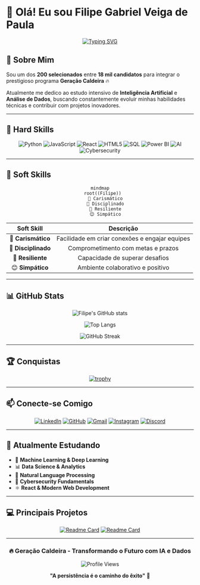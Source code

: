# 👋 Olá! Eu sou Filipe Gabriel Veiga de Paula

<div align="center">
  
[![Typing SVG](https://readme-typing-svg.herokuapp.com?font=Fira+Code&weight=600&size=28&pause=1000&color=6366F1&center=true&vCenter=true&random=false&width=600&lines=Estudante+de+IA+e+Dados;Geração+Caldeira+🔥;1+dos+200+de+18+mil+candidatos)](https://git.io/typing-svg)

</div>

## 🎯 Sobre Mim

Sou um dos **200 selecionados** entre **18 mil candidatos** para integrar o prestigioso programa **Geração Caldeira** 🔥

Atualmente me dedico ao estudo intensivo de **Inteligência Artificial** e **Análise de Dados**, buscando constantemente evoluir minhas habilidades técnicas e contribuir com projetos inovadores.

---

## 🚀 Hard Skills

<div align="center">

![Python](https://img.shields.io/badge/Python-3776AB?style=for-the-badge&logo=python&logoColor=white)
![JavaScript](https://img.shields.io/badge/JavaScript-F7DF1E?style=for-the-badge&logo=javascript&logoColor=black)
![React](https://img.shields.io/badge/React-20232A?style=for-the-badge&logo=react&logoColor=61DAFB)
![HTML5](https://img.shields.io/badge/HTML5-E34F26?style=for-the-badge&logo=html5&logoColor=white)
![SQL](https://img.shields.io/badge/SQL-4479A1?style=for-the-badge&logo=mysql&logoColor=white)
![Power BI](https://img.shields.io/badge/Power_BI-F2C811?style=for-the-badge&logo=powerbi&logoColor=black)
![AI](https://img.shields.io/badge/Prompt_Engineering-412991?style=for-the-badge&logo=openai&logoColor=white)
![Cybersecurity](https://img.shields.io/badge/Cybersecurity-000000?style=for-the-badge&logo=hackaday&logoColor=white)

</div>

---

## 💎 Soft Skills

<div align="center">

```mermaid
mindmap
  root((Filipe))
    🌟 Carismático
    💪 Disciplinado
    🔄 Resiliente
    😊 Simpático
```

</div>

| Soft Skill | Descrição |
|:----------:|:---------:|
| 🌟 **Carismático** | Facilidade em criar conexões e engajar equipes |
| 💪 **Disciplinado** | Comprometimento com metas e prazos |
| 🔄 **Resiliente** | Capacidade de superar desafios |
| 😊 **Simpático** | Ambiente colaborativo e positivo |

---

## 📊 GitHub Stats

<div align="center">
  
![Filipe's GitHub stats](https://github-readme-stats.vercel.app/api?username=filipegabriel&show_icons=true&theme=tokyonight&hide_border=true&bg_color=0d1117&title_color=6366f1&icon_color=6366f1&text_color=c9d1d9)

![Top Langs](https://github-readme-stats.vercel.app/api/top-langs/?username=filipegabriel&layout=compact&theme=tokyonight&hide_border=true&bg_color=0d1117&title_color=6366f1&text_color=c9d1d9)

![GitHub Streak](https://github-readme-streak-stats.herokuapp.com/?user=filipegabriel&theme=tokyonight&hide_border=true&background=0d1117&ring=6366f1&fire=6366f1&currStreakLabel=c9d1d9)

</div>

---

## 🏆 Conquistas

<div align="center">

[![trophy](https://github-profile-trophy.vercel.app/?username=filipegabriel&theme=tokyonight&no-frame=true&no-bg=true&row=1&column=7)](https://github.com/ryo-ma/github-profile-trophy)

</div>

---

## 📫 Conecte-se Comigo

<div align="center">

[![LinkedIn](https://img.shields.io/badge/LinkedIn-0077B5?style=for-the-badge&logo=linkedin&logoColor=white)](https://www.linkedin.com/in/filipe-gabriel-veiga-de-paula-704b2a302/)
[![GitHub](https://img.shields.io/badge/GitHub-100000?style=for-the-badge&logo=github&logoColor=white)](https://github.com/DPViega)
[![Gmail](https://img.shields.io/badge/Gmail-D14836?style=for-the-badge&logo=gmail&logoColor=white)](mailto:viega.dev@yahoo.com)
[![Instagram](https://img.shields.io/badge/Instagram-E4405F?style=for-the-badge&logo=instagram&logoColor=white)](https://instagram.com/wordloop15)
[![Discord](https://img.shields.io/badge/Discord-7289DA?style=for-the-badge&logo=discord&logoColor=white)](https://discord.com/users/dev.viega)

</div>

---

## 🌱 Atualmente Estudando

- 🤖 **Machine Learning & Deep Learning**
- 📊 **Data Science & Analytics**
- 🧠 **Natural Language Processing**
- 🔐 **Cybersecurity Fundamentals**
- ⚛️ **React & Modern Web Development**

---

## 💻 Principais Projetos

<div align="center">

[![Readme Card](https://github.com/DPViega/Life_Simple-Project)](https://github.com/DPViega/Projeto-Portfolio)
[![Readme Card](https://github.com/DPViega/Life_Simple-Project)](https://github.com/DPViega/Life_Simple-Project)

</div>

---

<div align="center">

### 🔥 Geração Caldeira - Transformando o Futuro com IA e Dados

![Profile Views](https://komarev.com/ghpvc/?username=filipegabriel&color=6366f1&style=for-the-badge)

**"A persistência é o caminho do êxito"** 💫

</div>
